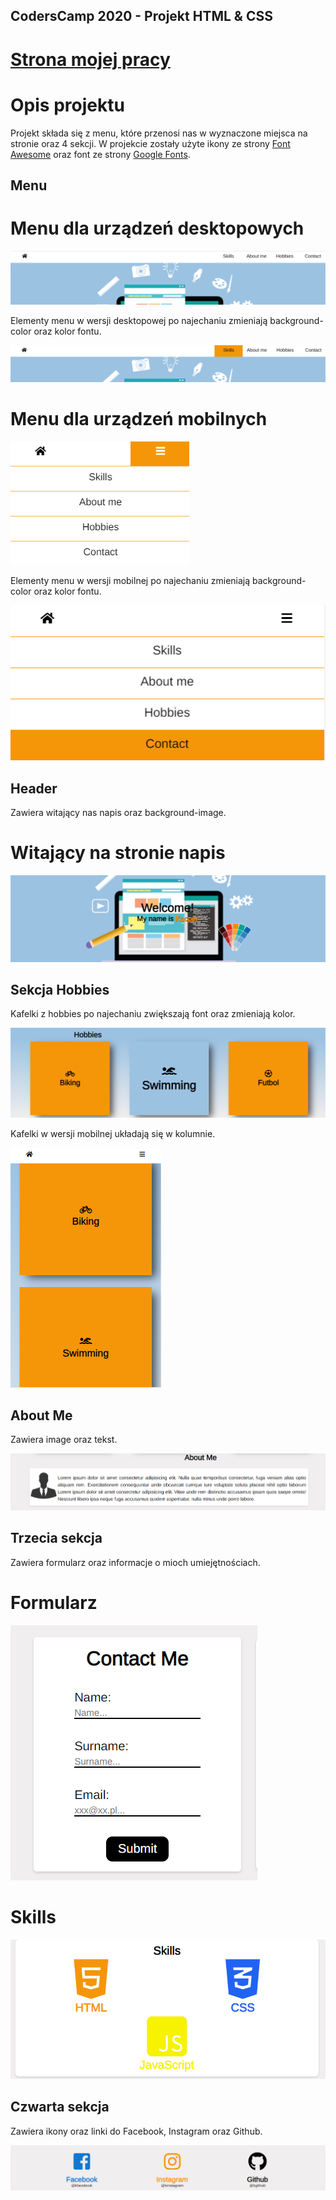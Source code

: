 ## CodersCamp 2020 - Projekt HTML & CSS

# [Strona mojej pracy](https://kacperzolkiewski.github.io/CodersCamp2020.Project.HTML-CSS.BusinessCard/)

# Opis projektu

Projekt składa się z menu, które przenosi nas w wyznaczone miejsca na stronie oraz 4 sekcji. W projekcie zostały użyte ikony ze strony [Font Awesome](https://fontawesome.com/) oraz font ze strony [Google Fonts](https://fonts.google.com/).


## Menu

# Menu dla urządzeń desktopowych 

![Menu w  wersji desktopowej](images/1.png)

Elementy menu w  wersji desktopowej po najechaniu zmieniają background-color oraz kolor fontu.

![Menu w  wersji desktopowej](images/11.png)

# Menu dla urządzeń mobilnych

![Menu w  wersji mobilnej](images/7.png)

Elementy menu w wersji mobilnej po najechaniu zmieniają background-color oraz kolor fontu.

![Menu w  wersji mobilnej](images/6.png)

## Header
Zawiera witający nas napis oraz background-image.

# Witający na stronie napis

![Welcome](images/10.png)

## Sekcja Hobbies
Kafelki z hobbies po najechaniu zwiększają font oraz zmieniają kolor.

![Hobbies](images/3.png)

Kafelki w wersji mobilnej układają się w kolumnie.

![Hobbies](images/12.png)

## About Me
Zawiera image oraz tekst.

![About Me](images/4.png)

## Trzecia sekcja
Zawiera formularz oraz informacje o mioch umiejętnościach.

# Formularz

![Formularz](images/9.png)

# Skills

![Skills](images/5.png)

## Czwarta sekcja
Zawiera ikony oraz linki do Facebook, Instagram oraz Github.

![Icons](images/8.png)
